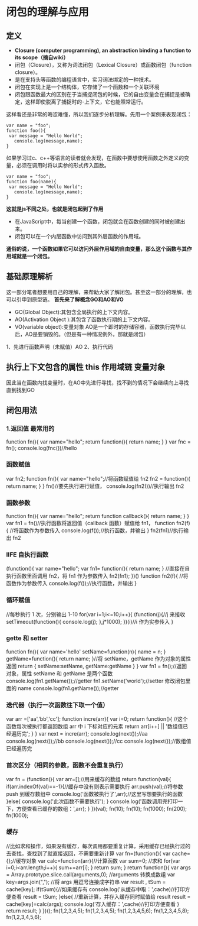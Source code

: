 # 闭包的理解与应用

## 定义

- **Closure (computer programming), an abstraction binding a function to its scope（摘自wiki）**
- 闭包（Closure），又称为词法闭包（Lexical Closure）或函数闭包（function closure）。
- 是在支持头等函数的编程语言中，实习词法绑定的一种技术。
- 闭包在实现上是一个结构体，它存储了一个函数和一个关联环境
- 闭包跟函数最大的区别在于当捕捉闭包的时候，它的自由变量会在捕捉是被确定，这样即使脱离了捕捉时的-上下文，它也能照常运行。

这样看还是非常的晦涩难懂，所以我们逐步分析理解。先用一个案例来表现闭包：

```
var name = "foo";
function foo(){
 var message = "Hello World";
   console.log(message,name);
}
```

如果学习过c、c++等语言的读者就会发现，在函数中要想使用函数之外定义的变量，必须在调用时将以实参的形式传入函数。

```
var name = "foo";
function foo(name){
 var message = "Hello World";
   console.log(message,name);
}
```

**这就是js不同之处，也就是闭包起到了作用**

- 在JavaScript中，每当创建一个函数，闭包就会在函数创建的同时被创建出来。
- 闭包可以在一个内层函数中访问到其外层函数的作用域。

**通俗的说，一个函数如果它可以访问外层作用域的自由变量，那么这个函数与其作用域就是一个闭包。**

## 基础原理解析

这一部分笔者想要用自己的理解，来帮助大家了解闭包。甚至这一部分的理解，也可以引申到原型链。
**首先来了解概念GO和AO和VO**

- GO(Global Object):其包含全局执行的上下文内容。
- AO(Activation Object ):其包含了函数执行期的上下文内容。
- VO(variable object):变量对象
AO是一个即时的存储容器，函数执行完毕以后，AO是要销毁的。（但是有一种情况例外，那就是闭包）

1、先进行函数声明（未赋值）AO
2、执行代码

## 执行上下文包含的属性  this 作用域链 变量对象

因此当在函数内找变量时，在AO中先进行寻找，找不到的情况下会继续向上寻找直到找到GO

## 闭包用法

### 1.返回值 最常用的

function fn(){
var name="hello";
return function(){
return name;
}
}
var fnc = fn();
console.log(fnc())//hello

### 函数赋值

var fn2;
function fn(){
var name="hello";//将函数赋值给 fn2
fn2 = function(){
return name;
}
}
fn()//要先执行进行赋值，
console.log(fn2())//执行输出 fn2

### 函数参数

function fn(){
var name="hello";
return function callback(){
return name;
}
}
var fn1 = fn()//执行函数将返回值（callback 函数）赋值给 fn1，
function fn2(f){ //将函数作为参数传入
console.log(f());//执行函数，并输出
}
fn2(fn1)//执行输出 fn2

### IIFE 自执行函数

(function(){
var name="hello";
var fn1= function(){
return name;
}
//直接在自执行函数里面调用 fn2，将 fn1 作为参数传入
fn2(fn1);
})()
function fn2(f){
//将函数作为参数传入
console.log(f());//执行函数，并输出
}

### 循环赋值

//每秒执行 1 次，分别输出 1-10
for(var i=1;i<=10;i++){
(function(j){//j 来接收
setTimeout(function(){
console.log(j);
},j\*1000);
})(i)//i 作为实参传入
}

### gette 和 setter

function fn(){
var name='hello'
setName=function(n){
name = n;
}
getName=function(){
return name;
}//将 setName，getName 作为对象的属性返回
return {
setName:setName,
getName:getName
}
}
var fn1 = fn();//返回对象，属性 setName 和 getName 是两个函数
console.log(fn1.getName());//getter
fn1.setName('world');//setter 修改闭包里面的 name
console.log(fn1.getName());//getter

### 迭代器（执行一次函数往下取一个值）

var arr =['aa','bb','cc'];
function incre(arr){
var i=0;
return function(){ //这个函数每次被执行都返回数组 arr 中 i 下标对应的元素
return arr[i++] || '数组值已经遍历完'; }
}
var next = incre(arr);
console.log(next());//aa
console.log(next());//bb
console.log(next());//cc
console.log(next());//数组值已经遍历完

### 首次区分（相同的参数，函数不会重复执行）

var fn = (function(){
var arr=[];//用来缓存的数组
return function(val){
if(arr.indexOf(val)==-1){//缓存中没有则表示需要执行
arr.push(val);//将参数 push 到缓存数组中
console.log('函数被执行了',arr);//这里写想要执行的函数
}else{
console.log('此次函数不需要执行');
}
console.log('函数调用完打印一下，方便查看已缓存的数组：',arr);
}
})(val);
fn(10);
fn(10);
fn(1000);
fn(200);
fn(1000);

### 缓存

//比如求和操作，如果没有缓存，每次调用都要重复计算，采用缓存已经执行过的去查找，查找到了就直接返回，不需要重新计算
var fn=(function(){
var cache={};//缓存对象
var calc=function(arr){//计算函数
var sum=0; //求和
for(var i=0;i<arr.length;i++){
sum+=arr[i];
}
return sum;
}
return function(){
var args = Array.prototype.slice.call(arguments,0); //arguments 转换成数组
var key=args.join(","); //将 args 用逗号连接成字符串
var result , tSum = cache[key];
if(tSum){//如果缓存有
console.log('从缓存中取：',cache)//打印方便查看
result = tSum;
}else{
//重新计算，并存入缓存同时赋值给 result
result = cache[key]=calc(args);
console.log('存入缓存：',cache)//打印方便查看
}
return result;
}
})();
fn(1,2,3,4,5);
fn(1,2,3,4,5);
fn(1,2,3,4,5,6);
fn(1,2,3,4,5,8);
fn(1,2,3,4,5,6);
